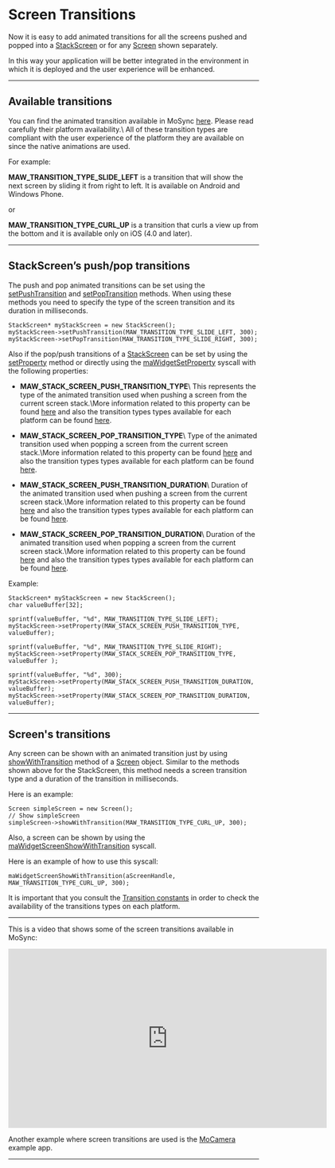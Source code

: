 <!-- <mosyncheadertags>
<meta name="description" content="This guide shows how to use the MoSync Camera API." /> <meta name="keywords" content="mobile development,sdk,ide,apps,mobile,apps,android,ios,iphone,ipad,camera,
mobile,c,c++,open source,porting,dev,application,ide,cross
platform,programming,mosync,screen transitions" />
<title>Screen Transitions</title>
</mosyncheadertags> -->

# Screen Transitions

Now it is easy to add animated transitions for all the screens pushed and popped into a [StackScreen](http://www.mosync.com/files/imports/doxygen/latest/html/class_native_u_i_1_1_stack_screen.html) or for any [Screen](http://www.mosync.com/files/imports/doxygen/latest/html/class_native_u_i_1_1_screen.html) shown separately.

In this way your application will be better integrated in the environment in which it is deployed and the user experience will be enhanced.

***

## Available transitions

You can find the animated transition available in MoSync [here](http://www.mosync.com/files/imports/doxygen/latest/html/group___screen_transition_types.html#ga2d86f91cd1a9b9aea0e5f55b5b9ce0cb). Please read carefully their platform availability.\\
All of these transition types are compliant with the user experience of the platform they are available on since the native animations are used.

For example:

**MAW_TRANSITION_TYPE_SLIDE_LEFT** is a transition that will show the next screen by sliding it from right to left. It is available on Android and Windows Phone.

or

**MAW_TRANSITION_TYPE_CURL_UP** is a transition that curls a view up from the bottom and it is available only on iOS (4.0 and later).

***

## StackScreen’s push/pop transitions

The push and pop animated transitions can be set using the [setPushTransition](http://www.mosync.com/files/imports/doxygen/latest/html/group___native_u_i_lib.html#ga7c6178ce62cf7a2a5c0a8e042539ffd0) and [setPopTransition](http://www.mosync.com/files/imports/doxygen/latest/html/group___native_u_i_lib.html#ga8c9835e86c42b7b38f6e25fd868d1e5c) methods. When using these methods you need to specify the type of the screen transition and its duration in milliseconds.

    StackScreen* myStackScreen = new StackScreen();
    myStackScreen->setPushTransition(MAW_TRANSITION_TYPE_SLIDE_LEFT, 300);
    myStackScreen->setPopTransition(MAW_TRANSITION_TYPE_SLIDE_RIGHT, 300);

Also if the pop/push transitions of a [StackScreen](http://www.mosync.com/files/imports/doxygen/latest/html/class_native_u_i_1_1_stack_screen.html) can be set by using the [setProperty](http://www.mosync.com/files/imports/doxygen/latest/html/group___native_u_i_lib.html#ga50ea5aa06657934b537e8766e52b966a) method or directly using the [maWidgetSetProperty](http://www.mosync.com/files/imports/doxygen/latest/html/group___widget_a_p_i_functions.html#gae72c5d1bbd14bf4faeeac9dc27e13709) syscall with the following properties:

* **MAW_STACK_SCREEN_PUSH_TRANSITION_TYPE**\\
This represents the type of the animated transition used when pushing a screen from the current screen stack.\\More information related to this property can be found
[here](http://www.mosync.com/files/imports/doxygen/latest/html/group___widget_stack_screen_properties.html#gae958087f46ea25242043598d67fa844e)
and also the transition types types available for each platform can be found [here](http://www.mosync.com/files/imports/doxygen/latest/html/group___screen_transition_types.html#ga2d86f91cd1a9b9aea0e5f55b5b9ce0cb).

* **MAW_STACK_SCREEN_POP_TRANSITION_TYPE**\\
Type of the animated transition used when popping a screen from the current screen stack.\\More information related to this property can be found
[here](http://www.mosync.com/files/imports/doxygen/latest/html/group___widget_stack_screen_properties.html#gac85a50bd91bf05cd08950668a1460cd2)
and also the transition types types available for each platform can be found [here](http://www.mosync.com/files/imports/doxygen/latest/html/group___screen_transition_types.html#ga2d86f91cd1a9b9aea0e5f55b5b9ce0cb).

* **MAW_STACK_SCREEN_PUSH_TRANSITION_DURATION**\\
Duration of the animated transition used when pushing a screen from the current screen stack.\\More information related to this property can be found
[here](http://www.mosync.com/files/imports/doxygen/latest/html/group___widget_stack_screen_properties.html#ga4ee4e18aedf136c7ea63a84811b0759f)
and also the transition types types available for each platform can be found [here](http://www.mosync.com/files/imports/doxygen/latest/html/group___screen_transition_types.html#ga2d86f91cd1a9b9aea0e5f55b5b9ce0cb).

* **MAW_STACK_SCREEN_POP_TRANSITION_DURATION**\\
Duration of the animated transition used when popping a screen from the current screen stack.\\More information related to this property can be found
[here](http://www.mosync.com/files/imports/doxygen/latest/html/group___widget_stack_screen_properties.html#ga80f4a56d680dd9f224ddb6b7ab495fa1)
and also the transition types types available for each platform can be found [here](http://www.mosync.com/files/imports/doxygen/latest/html/group___screen_transition_types.html#ga2d86f91cd1a9b9aea0e5f55b5b9ce0cb).

Example:

    StackScreen* myStackScreen = new StackScreen();
    char valueBuffer[32];

    sprintf(valueBuffer, "%d", MAW_TRANSITION_TYPE_SLIDE_LEFT);
    myStackScreen->setProperty(MAW_STACK_SCREEN_PUSH_TRANSITION_TYPE, valueBuffer);

    sprintf(valueBuffer, "%d", MAW_TRANSITION_TYPE_SLIDE_RIGHT);
    myStackScreen->setProperty(MAW_STACK_SCREEN_POP_TRANSITION_TYPE, valueBuffer );

    sprintf(valueBuffer, "%d", 300);
    myStackScreen->setProperty(MAW_STACK_SCREEN_PUSH_TRANSITION_DURATION, valueBuffer);
    myStackScreen->setProperty(MAW_STACK_SCREEN_POP_TRANSITION_DURATION, valueBuffer);

***

## Screen's transitions

Any screen can be shown with an animated transition just by using [showWithTransition](http://www.mosync.com/files/imports/doxygen/latest/html/group___native_u_i_lib.html#ga67f351687d0e388255afe6c4d0f138f1) method of a [Screen](http://www.mosync.com/files/imports/doxygen/latest/html/class_native_u_i_1_1_screen.html) object. Similar to the methods shown above for the StackScreen, this method needs a screen transition type and a duration of the transition in milliseconds.

Here is an example:

    Screen simpleScreen = new Screen();
    // Show simpleScreen
    simpleScreen->showWithTransition(MAW_TRANSITION_TYPE_CURL_UP, 300);

Also, a screen can be shown by using the [maWidgetScreenShowWithTransition](http://www.mosync.com/files/imports/doxygen/latest/html/group___widget_a_p_i_functions.html#gadd2a8d9c1e37a4ea4aa1f4480c749902) syscall.

Here is an example of how to use this syscall:

    maWidgetScreenShowWithTransition(aScreenHandle, MAW_TRANSITION_TYPE_CURL_UP, 300);

It is important that you consult the [Transition constants](http://www.mosync.com/files/imports/doxygen/latest/html/group___screen_transition_types.html#ga2d86f91cd1a9b9aea0e5f55b5b9ce0cb) in order to check the availability of the transitions types on each platform.

***

This is a video that shows some of the screen transitions available in MoSync:

<div>
<iframe width="640" height="360" src="http://www.youtube.com/embed/lygGHeQtNI8?feature=player_detailpage" frameborder="0" allowfullscreen></iframe>
</div>

Another example where screen transitions are used is the [MoCamera](TEMPLATE_DOC_PATH/sdk/cpp/examples/MoCamera/index.html) example app.

***